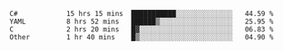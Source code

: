<!--START_SECTION:waka-->

```text
C#            15 hrs 15 mins  ███████████░░░░░░░░░░░░░░   44.59 %
YAML          8 hrs 52 mins   ██████▒░░░░░░░░░░░░░░░░░░   25.95 %
C             2 hrs 20 mins   █▓░░░░░░░░░░░░░░░░░░░░░░░   06.83 %
Other         1 hr 40 mins    █▒░░░░░░░░░░░░░░░░░░░░░░░   04.90 %
```

<!--END_SECTION:waka-->
